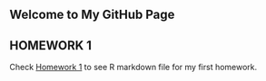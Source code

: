 ## Welcome to My GitHub Page 

## HOMEWORK 1

Check [Homework 1](https://github.com/BU-IE-360/spring24-tuncay444/blob/main/IE360_HW%231.Rmd) to see R markdown file for my first homework. 

